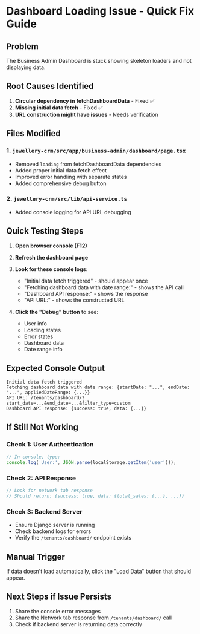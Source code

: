 # Dashboard Loading Issue - Quick Fix Guide

## Problem
The Business Admin Dashboard is stuck showing skeleton loaders and not displaying data.

## Root Causes Identified

1. **Circular dependency in fetchDashboardData** - Fixed ✅
2. **Missing initial data fetch** - Fixed ✅
3. **URL construction might have issues** - Needs verification

## Files Modified

### 1. `jewellery-crm/src/app/business-admin/dashboard/page.tsx`
- Removed `loading` from fetchDashboardData dependencies
- Added proper initial data fetch effect
- Improved error handling with separate states
- Added comprehensive debug button

### 2. `jewellery-crm/src/lib/api-service.ts`
- Added console logging for API URL debugging

## Quick Testing Steps

1. **Open browser console (F12)**
2. **Refresh the dashboard page**
3. **Look for these console logs:**
   - "Initial data fetch triggered" - should appear once
   - "Fetching dashboard data with date range:" - shows the API call
   - "Dashboard API response:" - shows the response
   - "API URL:" - shows the constructed URL

4. **Click the "Debug" button** to see:
   - User info
   - Loading states
   - Error states
   - Dashboard data
   - Date range info

## Expected Console Output

```
Initial data fetch triggered
Fetching dashboard data with date range: {startDate: "...", endDate: "...", appliedDateRange: {...}}
API URL: /tenants/dashboard/?start_date=...&end_date=...&filter_type=custom
Dashboard API response: {success: true, data: {...}}
```

## If Still Not Working

### Check 1: User Authentication
```javascript
// In console, type:
console.log('User:', JSON.parse(localStorage.getItem('user')));
```

### Check 2: API Response
```javascript
// Look for network tab response
// Should return: {success: true, data: {total_sales: {...}, ...}}
```

### Check 3: Backend Server
- Ensure Django server is running
- Check backend logs for errors
- Verify the `/tenants/dashboard/` endpoint exists

## Manual Trigger
If data doesn't load automatically, click the "Load Data" button that should appear.

## Next Steps if Issue Persists

1. Share the console error messages
2. Share the Network tab response from `/tenants/dashboard/` call
3. Check if backend server is returning data correctly



